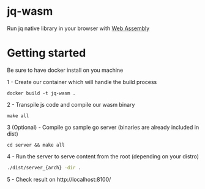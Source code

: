 # jq-wasm
Run jq native library in your browser with [Web Assembly](https://webassembly.org/)

# Getting started

Be sure to have docker install on you machine

1 - Create our container which will handle the build process
```
docker build -t jq-wasm .
```

2 - Transpile js code and compile our wasm binary
```
make all
```

3 (Optional) - Compile go sample go server (binaries are already included in dist)
```
cd server && make all
```

4 - Run the server to serve content from the root (depending on your distro)
```bash
./dist/server_{arch} -dir .
```

5 - Check result on http://localhost:8100/
